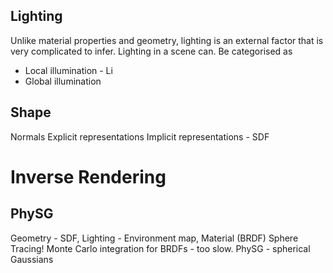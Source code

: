 ## Lighting

Unlike material properties and geometry, lighting is an external factor that is very complicated to infer. Lighting in a scene can. Be categorised as 

- Local illumination - Li
- Global illumination

## Shape

Normals
Explicit representations
Implicit representations - SDF

# Inverse Rendering

## PhySG

Geometry - SDF, Lighting - Environment map, Material (BRDF)
Sphere Tracing!
Monte Carlo integration for BRDFs - too slow. PhySG - spherical Gaussians
